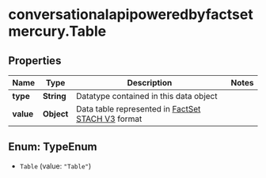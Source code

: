 # conversationalapipoweredbyfactsetmercury.Table

## Properties

Name | Type | Description | Notes
------------ | ------------- | ------------- | -------------
**type** | **String** | Datatype contained in this data object | 
**value** | **Object** | Data table represented in [FactSet STACH V3](https://factset.github.io/stachschema/#/v3/README) format | 



## Enum: TypeEnum


* `Table` (value: `"Table"`)




